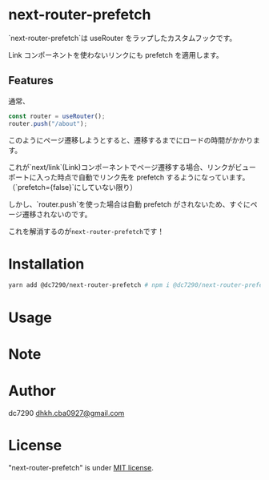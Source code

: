 # next-router-prefetch

<p>`next-router-prefetch`は useRouter をラップしたカスタムフックです。</p>
<p>Link コンポーネントを使わないリンクにも prefetch を適用します。</p>

## Features

通常、

```typescript
const router = useRouter();
router.push("/about");
```

<p>このようにページ遷移しようとすると、遷移するまでにロードの時間がかかります。</p>
<p>これが`next/link`(Link)コンポーネントでページ遷移する場合、リンクがビューポートに入った時点で自動でリンク先を prefetch するようになっています。（`prefetch={false}`にしていない限り）</p>
<p>しかし、`router.push`を使った場合は自動 prefetch がされないため、すぐにページ遷移されないのです。</p>

これを解消するのが`next-router-prefetch`です！

# Installation

```bash
yarn add @dc7290/next-router-prefetch # npm i @dc7290/next-router-prefetch
```

# Usage

# Note

# Author

dc7290
dhkh.cba0927@gmail.com

# License

"next-router-prefetch" is under [MIT license](https://en.wikipedia.org/wiki/MIT_License).
